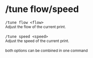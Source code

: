 # /tune flow/speed

`/tune flow <flow>`  
<small>Adjust the flow of the current print.</small>
<br><br>
`/tune speed <speed>`  
<small>Adjust the speed of the current print.</small>
<br><br>
<small>both options can be combined in one command</small>
